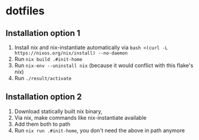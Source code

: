 # dotfiles
## Installation option 1
1. Install nix and nix-instantiate automatically via `bash <(curl -L https://nixos.org/nix/install) --no-daemon`
2. Run `nix build .#init-home`
3. Run `nix-env --uninstall nix` (because it would conflict with this flake's nix)
4. Run `./result/activate`
## Installation option 2
1. Download statically built nix binary, 
2. Via nix, make commands like nix-instantiate available
3. Add them both to path
4. Run `nix run .#init-home`, you don't need the above in path anymore
